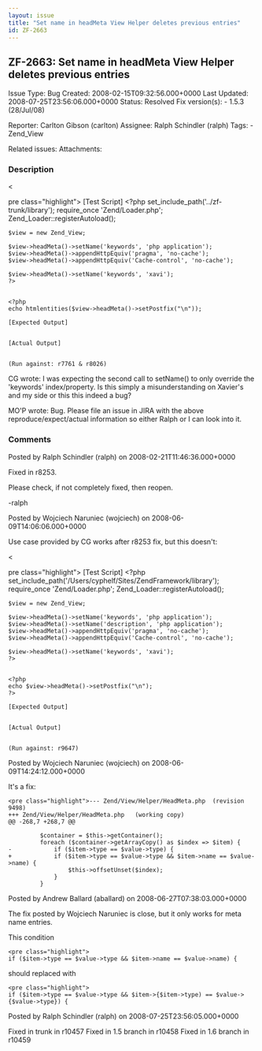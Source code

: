 ```yaml
---
layout: issue
title: "Set name in headMeta View Helper deletes previous entries"
id: ZF-2663
---
```


ZF-2663: Set name in headMeta View Helper deletes previous entries
------------------------------------------------------------------

 Issue Type: Bug Created: 2008-02-15T09:32:56.000+0000 Last Updated: 2008-07-25T23:56:06.000+0000 Status: Resolved Fix version(s): - 1.5.3 (28/Jul/08)
 
 Reporter:  Carlton Gibson (carlton)  Assignee:  Ralph Schindler (ralph)  Tags: - Zend\_View
 
 Related issues: 
 Attachments: 
### Description

<

pre class="highlight">    [Test Script]
    <?php
    set_include_path('../zf-trunk/library');
    require_once 'Zend/Loader.php';
    Zend_Loader::registerAutoload();
    
    $view = new Zend_View;
    
    $view->headMeta()->setName('keywords', 'php application');                     
    $view->headMeta()->appendHttpEquiv('pragma', 'no-cache');
    $view->headMeta()->appendHttpEquiv('Cache-control', 'no-cache');
    
    $view->headMeta()->setName('keywords', 'xavi'); 
    ?>

 
    <?php 
    echo htmlentities($view->headMeta()->setPostfix("\n")); 
    
    [Expected Output]
    
    
    [Actual Output]
    
    
    (Run against: r7761 & r8026)


CG wrote: I was expecting the second call to setName() to only override the 'keywords' index/property. Is this simply a misunderstanding on Xavier's and my side or this this indeed a bug?

MO'P wrote: Bug. Please file an issue in JIRA with the above reproduce/expect/actual information so either Ralph or I can look into it.

 

 

### Comments

Posted by Ralph Schindler (ralph) on 2008-02-21T11:46:36.000+0000

Fixed in r8253.

Please check, if not completely fixed, then reopen.

-ralph

 

 

Posted by Wojciech Naruniec (wojciech) on 2008-06-09T14:06:06.000+0000

Use case provided by CG works after r8253 fix, but this doesn't:

<

pre class="highlight">    [Test Script]
    <?php
    set_include_path('/Users/cyphelf/Sites/ZendFramework/library');
    require_once 'Zend/Loader.php';
    Zend_Loader::registerAutoload();
    
    $view = new Zend_View;
    
    $view->headMeta()->setName('keywords', 'php application');                     
    $view->headMeta()->setName('description', 'php application');
    $view->headMeta()->appendHttpEquiv('pragma', 'no-cache');
    $view->headMeta()->appendHttpEquiv('Cache-control', 'no-cache');
    
    $view->headMeta()->setName('keywords', 'xavi'); 
    ?>

 
    <?php 
    echo $view->headMeta()->setPostfix("\n"); 
    ?>
    
    [Expected Output]
    
    
    [Actual Output]
    
    
    (Run against: r9647)


 

 

Posted by Wojciech Naruniec (wojciech) on 2008-06-09T14:24:12.000+0000

It's a fix:

 
    <pre class="highlight">--- Zend/View/Helper/HeadMeta.php  (revision 9498)
    +++ Zend/View/Helper/HeadMeta.php   (working copy)
    @@ -268,7 +268,7 @@
     
             $container = $this->getContainer();
             foreach ($container->getArrayCopy() as $index => $item) {
    -            if ($item->type == $value->type) {
    +            if ($item->type == $value->type && $item->name == $value->name) {
                     $this->offsetUnset($index);
                 }
             }


 

 

Posted by Andrew Ballard (aballard) on 2008-06-27T07:38:03.000+0000

The fix posted by Wojciech Naruniec is close, but it only works for meta name entries.

This condition

 
    <pre class="highlight">
    if ($item->type == $value->type && $item->name == $value->name) {


should replaced with

 
    <pre class="highlight">
    if ($item->type == $value->type && $item->{$item->type) == $value->{$value->type}) {


 

 

Posted by Ralph Schindler (ralph) on 2008-07-25T23:56:05.000+0000

Fixed in trunk in r10457 Fixed in 1.5 branch in r10458 Fixed in 1.6 branch in r10459

 

 